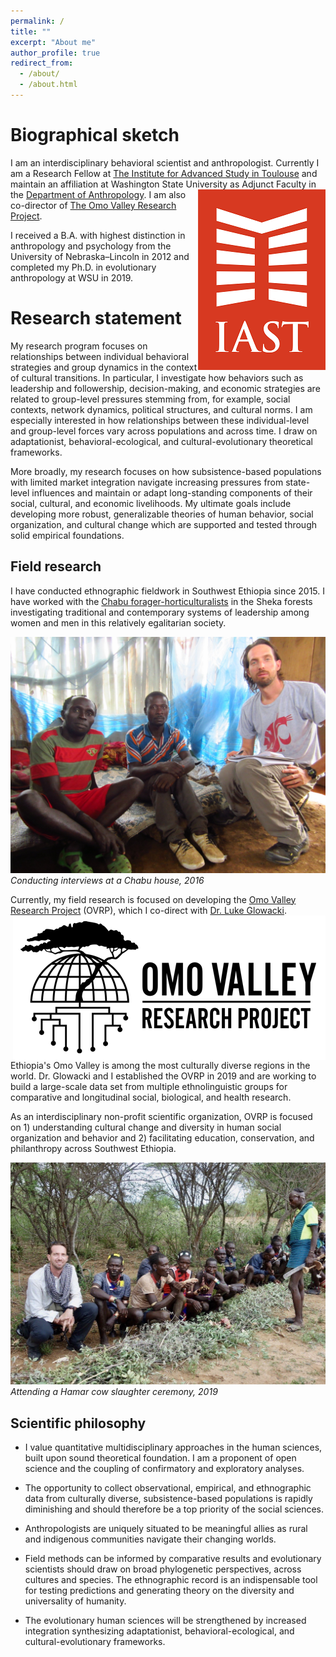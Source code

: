 ```yaml
---
permalink: /
title: ""
excerpt: "About me"
author_profile: true
redirect_from: 
  - /about/
  - /about.html
---
```


Biographical sketch
======
I am an interdisciplinary behavioral scientist and anthropologist. Currently I am a Research Fellow at [The Institute for Advanced Study in Toulouse](http://www.iast.fr/people/zachary-garfield?tab=bio-and-research-interests) and maintain an affiliation at Washington State University as Adjunct Faculty in the [Department of Anthropology](https://anthro.vancouver.wsu.edu/people/zgarfield/). <img align="right" src="/images/IAST_logo.png"> I am also co-director of [The Omo Valley Research Project](http://www.omovalleyresearchproject.org). 


I received a B.A. with highest distinction in anthropology and psychology from the University of Nebraska–Lincoln in 2012 and completed my Ph.D. in evolutionary anthropology at WSU in 2019.

Research statement
======
My research program focuses on relationships between individual behavioral strategies and group dynamics in the context of cultural transitions. In particular, I investigate how behaviors such as leadership and followership, decision-making, and economic strategies are related to group-level pressures stemming from, for example, social contexts, network dynamics, political structures, and cultural norms. I am especially interested in how relationships between these individual-level and group-level forces vary across populations and across time. I draw on adaptationist, behavioral-ecological, and cultural-evolutionary theoretical frameworks.

More broadly, my research focuses on how subsistence-based populations with limited market integration navigate increasing pressures from state-level influences and maintain or adapt long-standing components of their social, cultural, and economic livelihoods. My ultimate goals include developing more robust, generalizable theories of human behavior, social organization, and cultural change which are supported and tested through solid empirical foundations.

Field research
------
I have conducted ethnographic fieldwork in Southwest Ethiopia since 2015. I have worked with the [Chabu forager-horticulturalists](https://anthro.vancouver.wsu.edu/people/zgarfield/chabu-forager-horticulturalists-sheka-forest/) in the Sheka forests investigating traditional and contemporary systems of leadership among women and men in this relatively egalitarian society.

![](/images/chabu_interview_small75.jpg)
*Conducting interviews at a Chabu house, 2016*


Currently, my field research is focused on developing the [Omo Valley Research Project](http://www.omovalleyresearchproject.org) (OVRP), which I co-direct with [Dr. Luke Glowacki](https://www.hsb-lab.org/people). <img align="right" src="/images/OVRP-logo-Black-500px.png"> Ethiopia's Omo Valley is among the most culturally diverse regions in the world. Dr. Glowacki and I established the OVRP in 2019 and are working to build a large-scale data set from multiple ethnolinguistic groups for comparative and longitudinal social, biological, and health research.

As an interdisciplinary non-profit scientific organization, OVRP is focused on 1) understanding cultural change and diversity in human social organization and behavior and 2) facilitating education, conservation, and philanthropy across Southwest Ethiopia.

![](/images/hamar_cow.jpg)
*Attending a Hamar cow slaughter ceremony, 2019*

Scientific philosophy
------
* I value quantitative multidisciplinary approaches in the human sciences, built upon sound theoretical foundation. I am a proponent of open science and the coupling of confirmatory and exploratory analyses. 

* The opportunity to collect observational, empirical, and ethnographic data from culturally diverse, subsistence-based populations is rapidly diminishing and should therefore be a top priority of the social sciences. 

* Anthropologists are uniquely situated to be meaningful allies as rural and indigenous communities navigate their changing worlds. 

* Field methods can be informed by comparative results and evolutionary scientists should draw on broad phylogenetic perspectives, across cultures and species. The ethnographic record is an indispensable tool for testing predictions and generating theory on the diversity and universality of humanity.

* The evolutionary human sciences will be strengthened by increased integration synthesizing adaptationist, behavioral-ecological, and cultural-evolutionary frameworks. 
